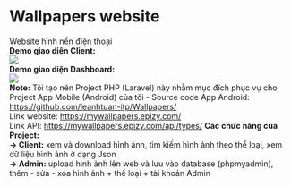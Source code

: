 # Wallpapers website <br>
 Website hình nền điện thoại <br>
 <b>Demo giao diện Client:</b><br>
 <img src="https://user-images.githubusercontent.com/66792742/87241478-cf707100-c44d-11ea-8639-516d30b05fbd.png"><br>
 <b>Demo giao diện Dashboard:</b><br>
 <img src="https://user-images.githubusercontent.com/66792742/87222108-38e37780-c39b-11ea-935e-93ecb4f89a36.png"><br>
 <b>Note:</b> Tôi tạo nên Project PHP (Laravel) này nhằm mục đích phục vụ cho Project App Mobile (Android) của tôi - Source code App Android: https://github.com/leanhtuan-itp/Wallpapers/ <br>
 Link website: https://mywallpapers.epizy.com/ <br>
 Link API: https://mywallpapers.epizy.com/api/types/
 <b>Các chức năng của Project:</b> <br>
 <b>-> Client:</b> xem và download hình ảnh, tìm kiếm hình ảnh theo thể loại, xem dữ liệu hình ảnh ở dạng Json <br>
 <b>-> Admin:</b> upload hình ảnh lên web và lưu vào database (phpmyadmin), thêm - sửa - xóa hình ảnh + thể loại + tài khoản Admin
 
